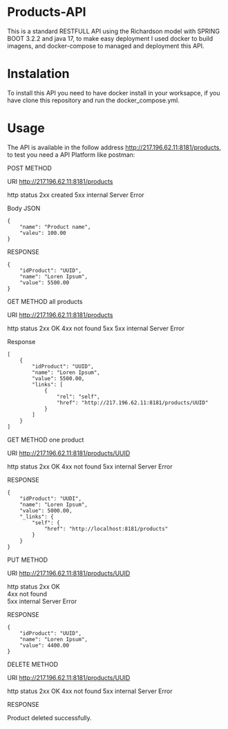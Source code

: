 # Products-API

This is a standard RESTFULL API using the Richardson model with SPRING BOOT 3.2.2 and java 17, to make easy deployment I used docker to build imagens, and docker-compose to managed and deployment this API.

# Instalation
To install this API you need to have docker install in your worksapce, if you have clone this repository and run the docker_compose.yml.

# Usage

The API is available in the follow address http://217.196.62.11:8181/products, to test you need a API Platform like postman:

POST METHOD

URI http://217.196.62.11:8181/products

http status
2xx created
5xx internal Server Error

Body JSON

	{
	    "name": "Product name",
	    "valeu": 100.00
	}

RESPONSE

	{
	    "idProduct": "UUID",
	    "name": "Loren Ipsum",
	    "value": 5500.00
	}


GET METHOD all products

URI http://217.196.62.11:8181/products

http status
2xx OK
4xx not found
5xx 5xx internal Server Error

Response

	[
	    {
	        "idProduct": "UUID",
	        "name": "Loren Ipsum",
	        "value": 5500.00,
	        "links": [
	            {
	                "rel": "self",
	                "href": "http://217.196.62.11:8181/products/UUID"
	            }
	        ]
	    }
	]

GET METHOD one product

URI http://217.196.62.11:8181/products/UUID

http status
2xx OK
4xx not found
5xx internal Server Error

RESPONSE

	{
	    "idProduct": "UUDI",
	    "name": "Loren Ipsum",
	    "value": 5000.00,
	    "_links": {
	        "self": {
	            "href": "http://localhost:8181/products"
	        }
	    }
	}

PUT METHOD

URI http://217.196.62.11:8181/products/UUID

http status
2xx OK</br>
4xx not found</br>
5xx internal Server Error</br>

RESPONSE

	{
	    "idProduct": "UUID",
	    "name": "Loren Ipsum",
	    "value": 4400.00
	}

DELETE METHOD

URI http://217.196.62.11:8181/products/UUID

http status
2xx OK
4xx not found
5xx internal Server Error

RESPONSE

Product deleted successfully.


